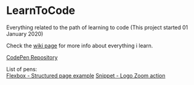 # LearnToCode
Everything related to the path of learning to code (This project started 01 January 2020)  

Check the [wiki page](https://github.com/JoseVale-pt/LearnToCode/wiki) for more info about everything i learn.

[CodePen Repository](https://codepen.io/josevale-pt)

List of pens:  
[Flexbox - Structured page example](https://codepen.io/josevale-pt/pen/jOEQqgm)
[Snippet - Logo Zoom action](https://codepen.io/josevale-pt/pen/dyPxGwg)

